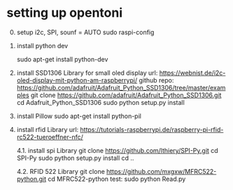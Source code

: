 # setting up opentoni

0. setup i2c, SPI, sounf = AUTO
     sudo raspi-config
    
1. install python dev
    
    sudo apt-get install python-dev


2. install SSD1306 Library for small oled display
    url: https://webnist.de/i2c-oled-display-mit-python-am-raspberrypi/
    github repo: https://github.com/adafruit/Adafruit_Python_SSD1306/tree/master/examples
    git clone https://github.com/adafruit/Adafruit_Python_SSD1306.git
    cd Adafruit_Python_SSD1306
    sudo python setup.py install

3. install Pillow
    sudo apt-get install python-pil


4. install rfid Library
    url: https://tutorials-raspberrypi.de/raspberry-pi-rfid-rc522-tueroeffner-nfc/

    4.1. install spi Library
        git clone https://github.com/lthiery/SPI-Py.git
        cd SPI-Py
        sudo python setup.py install
        cd ..

    4.2. RFID 522 Library
        git clone https://github.com/mxgxw/MFRC522-python.git 
        cd MFRC522-python
        test: sudo python Read.py

